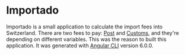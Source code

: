# Importado

Importado is a small application to calculate the import fees into Switzerland. There are two fees to pay: [Post](https://www.post.ch/en/business/a-z-of-subjects/customs-clearance-and-import-regulations/importing-and-receiving-consignments/faqs-about-imports-customs-and-vat) and [Customs](https://www.ezv.admin.ch/ezv/en/home/information-individuals/online-shopping--mail-and-courier-consignments/onlineshopping--sample-calculation---taxable-goods-value.html), and they're depending on different variables. This was the reason to built this application. It was generated with [Angular CLI](https://github.com/angular/angular-cli) version 6.0.0.
